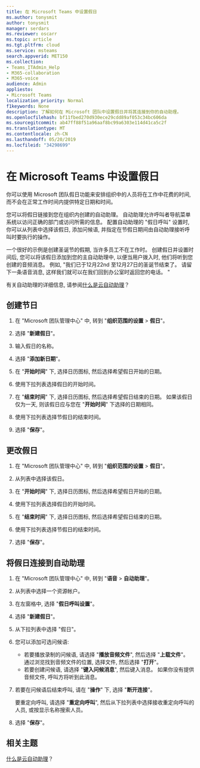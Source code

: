 ```yaml
---
title: 在 Microsoft Teams 中设置假日
ms.author: tonysmit
author: tonysmit
manager: serdars
ms.reviewer: oscarr
ms.topic: article
ms.tgt.pltfrm: cloud
ms.service: msteams
search.appverid: MET150
ms.collection:
- Teams_ITAdmin_Help
- M365-collaboration
- M365-voice
audience: Admin
appliesto:
- Microsoft Teams
localization_priority: Normal
f1keywords: None
description: 了解如何在 Microsoft 团队中设置假日并将其连接到你的自动助理。
ms.openlocfilehash: bf11fbed270d930ece29cdd89af053c34bc606da
ms.sourcegitcommit: ab47ff88f51a96aaf8bc99a6303e114d41ca5c2f
ms.translationtype: MT
ms.contentlocale: zh-CN
ms.lasthandoff: 05/20/2019
ms.locfileid: "34298699"
---
```

# <a name="set-up-holidays-in-microsoft-teams"></a>在 Microsoft Teams 中设置假日

你可以使用 Microsoft 团队假日功能来安排组织中的人员将在工作中花费的时间, 而不会在正常工作时间内提供特定日期和时间。 

您可以将假日链接到您在组织内创建的自动助理。 自动助理允许呼叫者导航菜单系统以访问正确的部门或访问所需的信息。 配置自动助理的 "假日呼叫" 设置时, 你可以从列表中选择该假日, 添加问候语, 并指定在节假日期间由自动助理接听呼叫时要执行的操作。

一个很好的示例是创建圣诞节的假期, 当许多员工不在工作时。 创建假日并设置时间后, 您可以将该假日添加到您的主自动助理中, 以便当用户拨入时, 他们将听到您创建的音频消息。 例如, "我们已于12月22nd 至12月27日的圣诞节结束了。 请留下一条语音消息, 这样我们就可以在我们回到办公室时返回您的电话。 "

有关自动助理的详细信息, 请参阅[什么是云自动助理](what-are-phone-system-auto-attendants.md)？  

## <a name="create-a-holiday"></a>创建节日

1. 在 "Microsoft 团队管理中心" 中, 转到 "**组织范围的设置** > **假日**"。

2. 选择 "**新建假日**"。

3. 输入假日的名称。

4. 选择 "**添加新日期**"。

5. 在 "**开始时间**" 下, 选择日历图标, 然后选择希望假日开始的日期。

6. 使用下拉列表选择假日的开始时间。

7. 在 "**结束时间**" 下, 选择日历图标, 然后选择希望假日结束的日期。 如果该假日仅为一天, 则该假日应与您在 "**开始时间**" 下选择的日期相同。

8. 使用下拉列表选择节假日的结束时间。

9. 选择 "**保存**"。

## <a name="change-a-holiday"></a>更改假日

1. 在 "Microsoft 团队管理中心" 中, 转到 "**组织范围的设置** > **假日**"。

2. 从列表中选择该假日。

3. 在 "**开始时间**" 下, 选择日历图标, 然后选择希望假日开始的日期。

4. 使用下拉列表选择假日的开始时间。

5. 在 "**结束时间**" 下, 选择日历图标, 然后选择希望假日结束的日期。 

6. 使用下拉列表选择节假日的结束时间。

7. 选择 "**保存**"。

## <a name="connect-a-holiday-to-an-auto-attendant"></a>将假日连接到自动助理

1. 在 "Microsoft 团队管理中心" 中, 转到 "**语音** > **自动助理**"。
2. 从列表中选择一个资源帐户。
3. 在左窗格中, 选择 "**假日呼叫设置**"。
4. 选择 "**新建假日**"。
5. 从下拉列表中选择 "假日"。
6. 您可以添加可选问候语:
    - 若要播放录制的问候语, 请选择 "**播放音频文件**", 然后选择 "**上载文件**"。 通过浏览找到音频文件的位置, 选择文件, 然后选择 "**打开**"。
    - 若要创建问候语, 请选择 "**键入问候消息**", 然后键入消息。 如果你没有提供音频文件, 呼叫方将听到此消息。
7. 若要在问候语后结束呼叫, 请在 "**操作**" 下, 选择 "**断开连接**"。 

    要重定向呼叫, 请选择 "**重定向呼叫**", 然后从下拉列表中选择接收重定向呼叫的人员, 或按显示名称搜索人员。
8. 选择 "**保存**"。

## <a name="related-topics"></a>相关主题

[什么是云自动助理](what-are-phone-system-auto-attendants.md)？